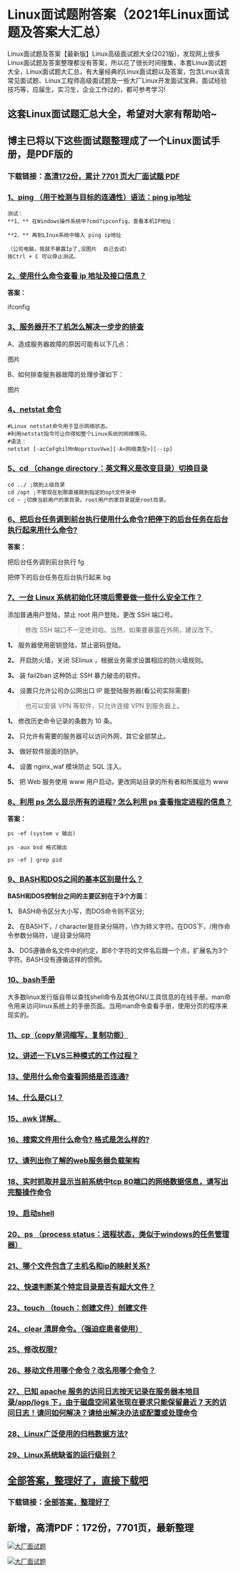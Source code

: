 # Linux面试题附答案（2021年Linux面试题及答案大汇总）

Linux面试题及答案【最新版】Linux高级面试题大全(2021版)，发现网上很多Linux面试题及答案整理都没有答案，所以花了很长时间搜集，本套Linux面试题大全，Linux面试题大汇总，有大量经典的Linux面试题以及答案，包含Linux语言常见面试题、Linux工程师高级面试题及一些大厂Linux开发面试宝典，面试经验技巧等，应届生，实习生，企业工作过的，都可参考学习!

## 这套Linux面试题汇总大全，希望对大家有帮助哈~ 

## 博主已将以下这些面试题整理成了一个Linux面试手册，是PDF版的

### 下载链接：[高清172份，累计 7701 页大厂面试题  PDF](https://github.com/javatechnorth/javanorth-itbooks/blob/master/docs/index.md)


### [1、ping （用于检测与目标的连通性）语法：ping ip地址](https://gitee.com/souyunku/NewDevBooks/blob/master/docs/Linux/Linux面试题附答案（2021年Linux面试题及答案大汇总）.md#1ping-用于检测与目标的连通性语法：ping-ip地址)  


```
测试：
**1、** 在Windows操作系统中?cmd?ipconfig，查看本机IP地址：

**2、** 再到LInux系统中输入 ping ip地址

（公司电脑，我就不暴露Ip了,没图片  自己去试）
按Ctrl + C 可以停止测试。
```


### [2、使用什么命令查看 ip 地址及接口信息？](https://gitee.com/souyunku/NewDevBooks/blob/master/docs/Linux/Linux面试题附答案（2021年Linux面试题及答案大汇总）.md#2使用什么命令查看-ip-地址及接口信息)  


**答案：**

ifconfig


### [3、服务器开不了机怎么解决一步步的排查](https://gitee.com/souyunku/NewDevBooks/blob/master/docs/Linux/Linux面试题附答案（2021年Linux面试题及答案大汇总）.md#3服务器开不了机怎么解决一步步的排查)  


A、造成服务器故障的原因可能有以下几点：

图片

B、如何排查服务器故障的处理步骤如下：

图片


### [4、netstat 命令](https://gitee.com/souyunku/NewDevBooks/blob/master/docs/Linux/Linux面试题附答案（2021年Linux面试题及答案大汇总）.md#4netstat-命令)  


```
#Linux netstat命令用于显示网络状态。
#利用netstat指令可让你得知整个Linux系统的网络情况。
#语法：
netstat [-acCeFghilMnNoprstuvVwx][-A<网络类型>][--ip]
```


### [5、cd （change directory：英文释义是改变目录）切换目录](https://gitee.com/souyunku/NewDevBooks/blob/master/docs/Linux/Linux面试题附答案（2021年Linux面试题及答案大汇总）.md#5cd-change-directory：英文释义是改变目录切换目录)  


```
cd ../ ;跳到上级目录
cd /opt ;不管现在到那直接跳到指定的opt文件夹中
cd ~ ;切换当前用户的家目录。root用户的家目录就是root目录。
```


### [6、把后台任务调到前台执行使用什么命令?把停下的后台任务在后台执行起来用什么命令?](https://gitee.com/souyunku/NewDevBooks/blob/master/docs/Linux/Linux面试题附答案（2021年Linux面试题及答案大汇总）.md#6把后台任务调到前台执行使用什么命令把停下的后台任务在后台执行起来用什么命令)  


**答案：**

把后台任务调到前台执行 fg

把停下的后台任务在后台执行起来 bg


### [7、一台 Linux 系统初始化环境后需要做一些什么安全工作？](https://gitee.com/souyunku/NewDevBooks/blob/master/docs/Linux/Linux面试题附答案（2021年Linux面试题及答案大汇总）.md#7一台-linux-系统初始化环境后需要做一些什么安全工作)  


添加普通用户登陆，禁止 root 用户登陆，更改 SSH 端口号。

> 修改 SSH 端口不一定绝对哈。当然，如果要暴露在外网，建议改下。


**1、** 服务器使用密钥登陆，禁止密码登陆。

**2、** 开启防火墙，关闭 SElinux ，根据业务需求设置相应的防火墙规则。

**3、** 装 fail2ban 这种防止 SSH 暴力破击的软件。

**4、** 设置只允许公司办公网出口 IP 能登陆服务器(看公司实际需要)

> 也可以安装 VPN 等软件，只允许连接 VPN 到服务器上。


**1、** 修改历史命令记录的条数为 10 条。

**2、** 只允许有需要的服务器可以访问外网，其它全部禁止。

**3、** 做好软件层面的防护。

**4、** 设置 nginx_waf 模块防止 SQL 注入。

**5、** 把 Web 服务使用 www 用户启动，更改网站目录的所有者和所属组为 www


### [8、利用 ps 怎么显示所有的进程? 怎么利用 ps 查看指定进程的信息？](https://gitee.com/souyunku/NewDevBooks/blob/master/docs/Linux/Linux面试题附答案（2021年Linux面试题及答案大汇总）.md#8利用-ps-怎么显示所有的进程-怎么利用-ps-查看指定进程的信息)  


**答案：**

```
ps -ef (system v 输出) 

ps -aux bsd 格式输出

ps -ef | grep pid
```


### [9、BASH和DOS之间的基本区别是什么？](https://gitee.com/souyunku/NewDevBooks/blob/master/docs/Linux/Linux面试题附答案（2021年Linux面试题及答案大汇总）.md#9bash和dos之间的基本区别是什么)  


**BASH和DOS控制台之间的主要区别在于3个方面：**

**1、** BASH命令区分大小写，而DOS命令则不区分;

**2、** 在BASH下，/ character是目录分隔符，\作为转义字符。在DOS下，/用作命令参数分隔符，\是目录分隔符

**3、** DOS遵循命名文件中的约定，即8个字符的文件名后跟一个点，扩展名为3个字符。BASH没有遵循这样的惯例。


### [10、bash手册](https://gitee.com/souyunku/NewDevBooks/blob/master/docs/Linux/Linux面试题附答案（2021年Linux面试题及答案大汇总）.md#10bash手册)  


大多数linux发行版自带以查找shell命令及其他GNU工具信息的在线手册。man命令用来访问linux系统上的手册页面。当用man命令查看手册，使用分页的程序来现实的。


### [11、cp（copy单词缩写，复制功能）](https://gitee.com/souyunku/NewDevBooks/blob/master/docs/Linux/Linux面试题附答案（2021年Linux面试题及答案大汇总）.md#11cpcopy单词缩写复制功能)  

### [12、讲述一下LVS三种模式的工作过程？](https://gitee.com/souyunku/NewDevBooks/blob/master/docs/Linux/Linux面试题附答案（2021年Linux面试题及答案大汇总）.md#12讲述一下lvs三种模式的工作过程)  

### [13、使用什么命令查看网络是否连通?](https://gitee.com/souyunku/NewDevBooks/blob/master/docs/Linux/Linux面试题附答案（2021年Linux面试题及答案大汇总）.md#13使用什么命令查看网络是否连通)  

### [14、什么是CLI？](https://gitee.com/souyunku/NewDevBooks/blob/master/docs/Linux/Linux面试题附答案（2021年Linux面试题及答案大汇总）.md#14什么是cli)  

### [15、awk 详解。](https://gitee.com/souyunku/NewDevBooks/blob/master/docs/Linux/Linux面试题附答案（2021年Linux面试题及答案大汇总）.md#15awk-详解。)  

### [16、搜索文件用什么命令? 格式是怎么样的?](https://gitee.com/souyunku/NewDevBooks/blob/master/docs/Linux/Linux面试题附答案（2021年Linux面试题及答案大汇总）.md#16搜索文件用什么命令-格式是怎么样的)  

### [17、请列出你了解的web服务器负载架构](https://gitee.com/souyunku/NewDevBooks/blob/master/docs/Linux/Linux面试题附答案（2021年Linux面试题及答案大汇总）.md#17请列出你了解的web服务器负载架构)  

### [18、实时抓取并显示当前系统中tcp 80端口的网络数据信息，请写出完整操作命令](https://gitee.com/souyunku/NewDevBooks/blob/master/docs/Linux/Linux面试题附答案（2021年Linux面试题及答案大汇总）.md#18实时抓取并显示当前系统中tcp-80端口的网络数据信息请写出完整操作命令)  

### [19、启动shell](https://gitee.com/souyunku/NewDevBooks/blob/master/docs/Linux/Linux面试题附答案（2021年Linux面试题及答案大汇总）.md#19启动shell)  

### [20、ps （process status：进程状态，类似于windows的任务管理器）](https://gitee.com/souyunku/NewDevBooks/blob/master/docs/Linux/Linux面试题附答案（2021年Linux面试题及答案大汇总）.md#20ps-process-status：进程状态类似于windows的任务管理器)  

### [21、哪个文件包含了主机名和ip的映射关系?](https://gitee.com/souyunku/NewDevBooks/blob/master/docs/Linux/Linux面试题附答案（2021年Linux面试题及答案大汇总）.md#21哪个文件包含了主机名和ip的映射关系)  

### [22、快速判断某个特定目录是否有超大文件？](https://gitee.com/souyunku/NewDevBooks/blob/master/docs/Linux/Linux面试题附答案（2021年Linux面试题及答案大汇总）.md#22快速判断某个特定目录是否有超大文件)  

### [23、touch （touch：创建文件）创建文件](https://gitee.com/souyunku/NewDevBooks/blob/master/docs/Linux/Linux面试题附答案（2021年Linux面试题及答案大汇总）.md#23touch-touch：创建文件创建文件)  

### [24、clear 清屏命令。（强迫症患者使用）](https://gitee.com/souyunku/NewDevBooks/blob/master/docs/Linux/Linux面试题附答案（2021年Linux面试题及答案大汇总）.md#24clear-清屏命令。强迫症患者使用)  

### [25、修改权限?](https://gitee.com/souyunku/NewDevBooks/blob/master/docs/Linux/Linux面试题附答案（2021年Linux面试题及答案大汇总）.md#25修改权限)  

### [26、移动文件用哪个命令？改名用哪个命令？](https://gitee.com/souyunku/NewDevBooks/blob/master/docs/Linux/Linux面试题附答案（2021年Linux面试题及答案大汇总）.md#26移动文件用哪个命令改名用哪个命令)  

### [27、已知 apache 服务的访问日志按天记录在服务器本地目录/app/logs 下，由于磁盘空间紧张现在要求只能保留最近 7 天的访问日志！请问如何解决？请给出解决办法或配置或处理命令](https://gitee.com/souyunku/NewDevBooks/blob/master/docs/Linux/Linux面试题附答案（2021年Linux面试题及答案大汇总）.md#27已知-apache-服务的访问日志按天记录在服务器本地目录/app/logs-下由于磁盘空间紧张现在要求只能保留最近-7-天的访问日志请问如何解决请给出解决办法或配置或处理命令)  

### [28、Linux广泛使用的归档数据方法?](https://gitee.com/souyunku/NewDevBooks/blob/master/docs/Linux/Linux面试题附答案（2021年Linux面试题及答案大汇总）.md#28linux广泛使用的归档数据方法)  

### [29、Linux系统缺省的运行级别？](https://gitee.com/souyunku/NewDevBooks/blob/master/docs/Linux/Linux面试题附答案（2021年Linux面试题及答案大汇总）.md#29linux系统缺省的运行级别)  





## [全部答案，整理好了，直接下载吧](https://gitee.com/souyunku/DevBooks/blob/master/docs/daan.md)

### 下载链接：[全部答案，整理好了](https://gitee.com/souyunku/NewDevBooks/blob/master/docs/daan.md)




## 新增，高清PDF：172份，7701页，最新整理

[![大厂面试题](https://www.souyunku.com/wp-content/uploads/weixin/mst.png "架构师专栏")](https://www.souyunku.com/wp-content/uploads/weixin/githup-weixin.png "架构师专栏")

[![大厂面试题](https://www.souyunku.com/wp-content/uploads/weixin/githup-weixin.png "架构师专栏")](https://www.souyunku.com/wp-content/uploads/weixin/githup-weixin.png "架构师专栏")
